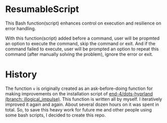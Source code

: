 # ResumableScript
This Bash function(script) enhances control on execution and resilience on error handling.

With this function(script) added before a command, user will be propmted an option to execute the command, skip the command or exit.
And if the command failed to execute, user will be prompted an option to repeat this command (after manually solving the problem), ignore the error or exit.

# History
The function `v` is originally created as an ask-before-doing function for making improvements on the installation script of [end-4/dots-hyprland (branch: illogical_impulse)](https://github.com/end-4/dots-hyprland/tree/illogical-impulse). This function is written all by myself.
I iteratively improved it again and again. About several dozen hours on it was spent in total.
So, to save this heavy work for future me and other people using some bash scripts, I decided to create this repo.
